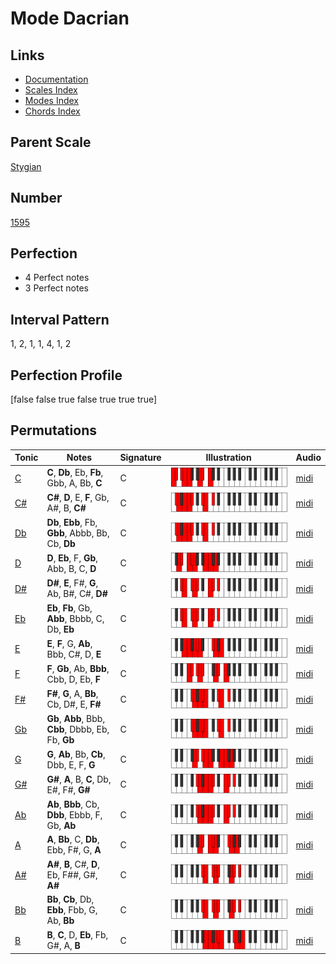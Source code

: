 # Mode Dacrian

## Links

- [Documentation](index.md)
- [Scales Index](Scales.md)
- [Modes Index](Modes.md)
- [Chords Index](Chords.md)

## Parent Scale

[Stygian](ScaleStygian.md)

## Number

[1595](https://ianring.com/musictheory/scales/1595)

## Perfection

- 4 Perfect notes
- 3 Perfect notes

## Interval Pattern

1, 2, 1, 1, 4, 1, 2

## Perfection Profile

[false false true false true true true]

## Permutations

| Tonic | Notes | Signature | Illustration | Audio |
|-------|-------|-----------|--------------|-------|
| [C](ModeCNaturalDacrian.md) | **C**, **Db**, Eb, **Fb**, Gbb, A, Bb, **C** | C | ![CNaturalDacrian](ModeCNaturalDacrian.png) | [midi](https://github.com/edipermadi/music/blob/main/docs/ModeCNaturalDacrian.mid?raw=true) |
| [C#](ModeCSharpDacrian.md) | **C#**, **D**, E, **F**, Gb, A#, B, **C#** | C | ![CSharpDacrian](ModeCSharpDacrian.png) | [midi](https://github.com/edipermadi/music/blob/main/docs/ModeCSharpDacrian.mid?raw=true) |
| [Db](ModeDFlatDacrian.md) | **Db**, **Ebb**, Fb, **Gbb**, Abbb, Bb, Cb, **Db** | C | ![DFlatDacrian](ModeDFlatDacrian.png) | [midi](https://github.com/edipermadi/music/blob/main/docs/ModeDFlatDacrian.mid?raw=true) |
| [D](ModeDNaturalDacrian.md) | **D**, **Eb**, F, **Gb**, Abb, B, C, **D** | C | ![DNaturalDacrian](ModeDNaturalDacrian.png) | [midi](https://github.com/edipermadi/music/blob/main/docs/ModeDNaturalDacrian.mid?raw=true) |
| [D#](ModeDSharpDacrian.md) | **D#**, **E**, F#, **G**, Ab, B#, C#, **D#** | C | ![DSharpDacrian](ModeDSharpDacrian.png) | [midi](https://github.com/edipermadi/music/blob/main/docs/ModeDSharpDacrian.mid?raw=true) |
| [Eb](ModeEFlatDacrian.md) | **Eb**, **Fb**, Gb, **Abb**, Bbbb, C, Db, **Eb** | C | ![EFlatDacrian](ModeEFlatDacrian.png) | [midi](https://github.com/edipermadi/music/blob/main/docs/ModeEFlatDacrian.mid?raw=true) |
| [E](ModeENaturalDacrian.md) | **E**, **F**, G, **Ab**, Bbb, C#, D, **E** | C | ![ENaturalDacrian](ModeENaturalDacrian.png) | [midi](https://github.com/edipermadi/music/blob/main/docs/ModeENaturalDacrian.mid?raw=true) |
| [F](ModeFNaturalDacrian.md) | **F**, **Gb**, Ab, **Bbb**, Cbb, D, Eb, **F** | C | ![FNaturalDacrian](ModeFNaturalDacrian.png) | [midi](https://github.com/edipermadi/music/blob/main/docs/ModeFNaturalDacrian.mid?raw=true) |
| [F#](ModeFSharpDacrian.md) | **F#**, **G**, A, **Bb**, Cb, D#, E, **F#** | C | ![FSharpDacrian](ModeFSharpDacrian.png) | [midi](https://github.com/edipermadi/music/blob/main/docs/ModeFSharpDacrian.mid?raw=true) |
| [Gb](ModeGFlatDacrian.md) | **Gb**, **Abb**, Bbb, **Cbb**, Dbbb, Eb, Fb, **Gb** | C | ![GFlatDacrian](ModeGFlatDacrian.png) | [midi](https://github.com/edipermadi/music/blob/main/docs/ModeGFlatDacrian.mid?raw=true) |
| [G](ModeGNaturalDacrian.md) | **G**, **Ab**, Bb, **Cb**, Dbb, E, F, **G** | C | ![GNaturalDacrian](ModeGNaturalDacrian.png) | [midi](https://github.com/edipermadi/music/blob/main/docs/ModeGNaturalDacrian.mid?raw=true) |
| [G#](ModeGSharpDacrian.md) | **G#**, **A**, B, **C**, Db, E#, F#, **G#** | C | ![GSharpDacrian](ModeGSharpDacrian.png) | [midi](https://github.com/edipermadi/music/blob/main/docs/ModeGSharpDacrian.mid?raw=true) |
| [Ab](ModeAFlatDacrian.md) | **Ab**, **Bbb**, Cb, **Dbb**, Ebbb, F, Gb, **Ab** | C | ![AFlatDacrian](ModeAFlatDacrian.png) | [midi](https://github.com/edipermadi/music/blob/main/docs/ModeAFlatDacrian.mid?raw=true) |
| [A](ModeANaturalDacrian.md) | **A**, **Bb**, C, **Db**, Ebb, F#, G, **A** | C | ![ANaturalDacrian](ModeANaturalDacrian.png) | [midi](https://github.com/edipermadi/music/blob/main/docs/ModeANaturalDacrian.mid?raw=true) |
| [A#](ModeASharpDacrian.md) | **A#**, **B**, C#, **D**, Eb, F##, G#, **A#** | C | ![ASharpDacrian](ModeASharpDacrian.png) | [midi](https://github.com/edipermadi/music/blob/main/docs/ModeASharpDacrian.mid?raw=true) |
| [Bb](ModeBFlatDacrian.md) | **Bb**, **Cb**, Db, **Ebb**, Fbb, G, Ab, **Bb** | C | ![BFlatDacrian](ModeBFlatDacrian.png) | [midi](https://github.com/edipermadi/music/blob/main/docs/ModeBFlatDacrian.mid?raw=true) |
| [B](ModeBNaturalDacrian.md) | **B**, **C**, D, **Eb**, Fb, G#, A, **B** | C | ![BNaturalDacrian](ModeBNaturalDacrian.png) | [midi](https://github.com/edipermadi/music/blob/main/docs/ModeBNaturalDacrian.mid?raw=true) |
